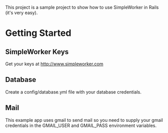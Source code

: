 This project is a sample project to show how to use SimpleWorker in Rails (it's very easy).

# Getting Started

## SimpleWorker Keys

Get your keys at http://www.simpleworker.com

## Database

Create a config/database.yml file with your database credentials.

## Mail

This example app uses gmail to send mail so you need to supply your gmail credentials in the GMAIL_USER and
GMAIL_PASS environment variables.
